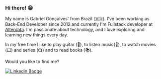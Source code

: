 ### Hi there! 😁

My name is Gabriel Gonçalves' from Brazil (🇧🇷).
I've been working as Back-End Developer since 2012 and currently I'm Fullstack developer at [Alterdata](https://www.alterdata.com.br). 
I'm passionate about technology, and I love exploring and learning new things every day.

In my free time I like to play guitar (:guitar:), to listen music(🎵), to watch movies (🎞️) and series (📺) and to read books (📚).

Would you like to find me?

[![Linkedin Badge](https://img.shields.io/badge/-LinkedIn-blue?style=flat-square&logo=Linkedin&logoColor=white&link=https://www.linkedin.com/in/gabrieldsn/)](https://www.linkedin.com/in/gabrieldsn/)
